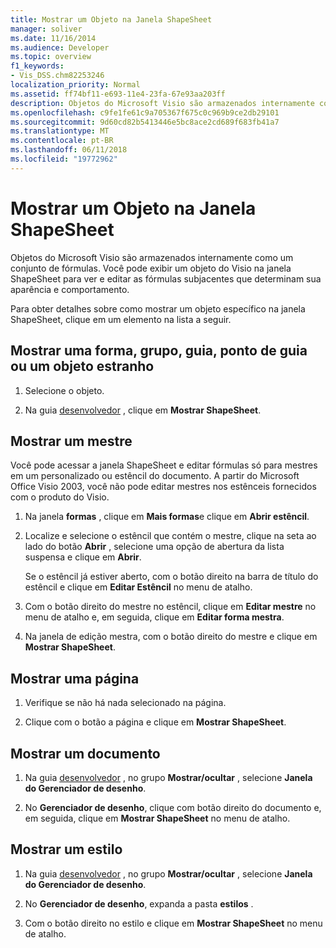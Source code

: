```yaml
---
title: Mostrar um Objeto na Janela ShapeSheet
manager: soliver
ms.date: 11/16/2014
ms.audience: Developer
ms.topic: overview
f1_keywords:
- Vis_DSS.chm82253246
localization_priority: Normal
ms.assetid: ff74bf11-e693-11e4-23fa-67e93aa203ff
description: Objetos do Microsoft Visio são armazenados internamente como um conjunto de fórmulas. Você pode exibir um objeto do Visio na janela ShapeSheet para ver e editar as fórmulas subjacentes que determinam sua aparência e comportamento.
ms.openlocfilehash: c9fe1fe61c9a705367f675c0c969b9ce2db29101
ms.sourcegitcommit: 9d60cd82b5413446e5bc8ace2cd689f683fb41a7
ms.translationtype: MT
ms.contentlocale: pt-BR
ms.lasthandoff: 06/11/2018
ms.locfileid: "19772962"
---
```

# <a name="show-an-object-in-the-shapesheet-window"></a>Mostrar um Objeto na Janela ShapeSheet

Objetos do Microsoft Visio são armazenados internamente como um conjunto de fórmulas. Você pode exibir um objeto do Visio na janela ShapeSheet para ver e editar as fórmulas subjacentes que determinam sua aparência e comportamento.
  
Para obter detalhes sobre como mostrar um objeto específico na janela ShapeSheet, clique em um elemento na lista a seguir.
  
## <a name="show-a-shape-group-guide-guide-point-or-foreign-object"></a>Mostrar uma forma, grupo, guia, ponto de guia ou um objeto estranho

1. Selecione o objeto.
    
2. Na guia [desenvolvedor](run-in-developer-mode-display-the-developer-tab.md) , clique em **Mostrar ShapeSheet**.
    
## <a name="show-a-master"></a>Mostrar um mestre

Você pode acessar a janela ShapeSheet e editar fórmulas só para mestres em um personalizado ou estêncil do documento. A partir do Microsoft Office Visio 2003, você não pode editar mestres nos estênceis fornecidos com o produto do Visio.
  
1. Na janela **formas** , clique em **Mais formas**e clique em **Abrir estêncil**.
    
2. Localize e selecione o estêncil que contém o mestre, clique na seta ao lado do botão **Abrir** , selecione uma opção de abertura da lista suspensa e clique em **Abrir**. 
    
    Se o estêncil já estiver aberto, com o botão direito na barra de título do estêncil e clique em **Editar Estêncil** no menu de atalho. 
    
3. Com o botão direito do mestre no estêncil, clique em **Editar mestre** no menu de atalho e, em seguida, clique em **Editar forma mestra**.
    
4. Na janela de edição mestra, com o botão direito do mestre e clique em **Mostrar ShapeSheet**.
    
## <a name="show-a-page"></a>Mostrar uma página

1. Verifique se não há nada selecionado na página.
    
2. Clique com o botão a página e clique em **Mostrar ShapeSheet**.
    
## <a name="show-a-document"></a>Mostrar um documento

1. Na guia [desenvolvedor](run-in-developer-mode-display-the-developer-tab.md) , no grupo **Mostrar/ocultar** , selecione **Janela do Gerenciador de desenho**.
    
2. No **Gerenciador de desenho**, clique com botão direito do documento e, em seguida, clique em **Mostrar ShapeSheet** no menu de atalho. 
    
## <a name="show-a-style"></a>Mostrar um estilo

1. Na guia [desenvolvedor](run-in-developer-mode-display-the-developer-tab.md) , no grupo **Mostrar/ocultar** , selecione **Janela do Gerenciador de desenho**.
    
2. No **Gerenciador de desenho**, expanda a pasta **estilos** . 
    
3. Com o botão direito no estilo e clique em **Mostrar ShapeSheet** no menu de atalho. 
    

